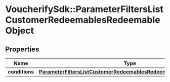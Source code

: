 # VoucherifySdk::ParameterFiltersListCustomerRedeemablesRedeemableObject

## Properties

| Name | Type | Description | Notes |
| ---- | ---- | ----------- | ----- |
| **conditions** | [**ParameterFiltersListCustomerRedeemablesRedeemableObjectConditions**](ParameterFiltersListCustomerRedeemablesRedeemableObjectConditions.md) |  | [optional] |

